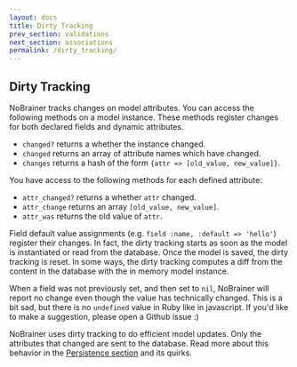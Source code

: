 ```yaml
---
layout: docs
title: Dirty Tracking
prev_section: validations
next_section: associations
permalink: /dirty_tracking/
---
```


## Dirty Tracking

NoBrainer tracks changes on model attributes. You can access the following
methods on a model instance. These methods register changes for both
declared fields and dynamic attributes.

* `changed?` returns a whether the instance changed.
* `changed` returns an array of attribute names which have changed.
* `changes` returns a hash of the form `{attr => [old_value, new_value]}`.

You have access to the following methods for each defined attribute:

* `attr_changed?` returns a whether `attr` changed.
* `attr_change` returns an array `[old_value, new_value]`.
* `attr_was` returns the old value of `attr`.

Field default value assignments (e.g. `field :name, :default => 'hello'`)
register their changes. In fact, the dirty tracking starts as soon as the model
is instantiated or read from the database.
Once the model is saved, the dirty tracking is reset. In some ways,
the dirty tracking computes a diff from the content in the database with
the in memory model instance.

When a field was not previously set, and then set to `nil`, NoBrainer will
report no change even though the value has technically changed.
This is a bit sad, but there is no `undefined` value in Ruby like in
javascript. If you'd like to make a suggestion, please open a Github issue :)

NoBrainer uses dirty tracking to do efficient model updates. Only the
attributes that changed are sent to the database. Read more about
this behavior in the [Persistence section](/docs/persistence) and
its quirks.
